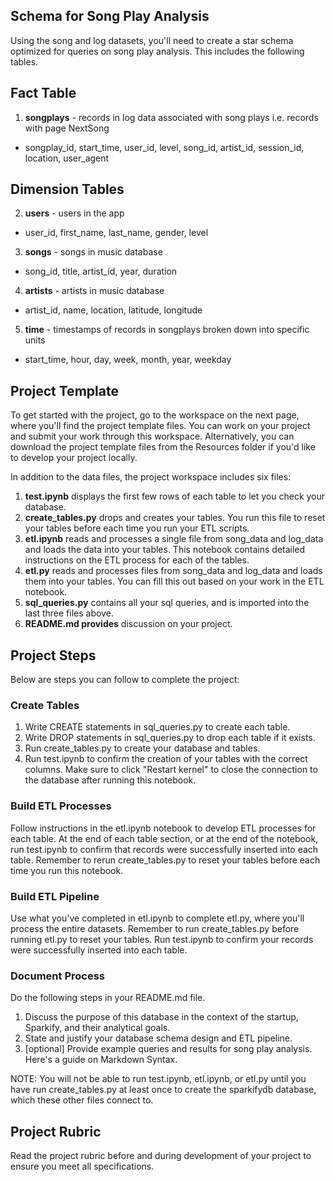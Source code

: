 ## Schema for Song Play Analysis
Using the song and log datasets, you'll need to create a star schema optimized for queries on song play analysis. This includes the following tables.

## Fact Table
1. **songplays** - records in log data associated with song plays i.e. records with page NextSong
* songplay_id, start_time, user_id, level, song_id, artist_id, session_id, location, user_agent

## Dimension Tables
2. **users** - users in the app
* user_id, first_name, last_name, gender, level
3. **songs** - songs in music database
* song_id, title, artist_id, year, duration
4. **artists** - artists in music database
* artist_id, name, location, latitude, longitude
5. **time** - timestamps of records in songplays broken down into specific units
* start_time, hour, day, week, month, year, weekday

## Project Template
To get started with the project, go to the workspace on the next page, where you'll find the project template files. You can work on your project and submit your work through this workspace. Alternatively, you can download the project template files from the Resources folder if you'd like to develop your project locally.

In addition to the data files, the project workspace includes six files:
1. **test.ipynb** displays the first few rows of each table to let you check your database.
2. **create_tables.py** drops and creates your tables. You run this file to reset your tables before each time you run your ETL scripts.
3. **etl.ipynb** reads and processes a single file from song_data and log_data and loads the data into your tables. This notebook contains detailed instructions on the ETL process for each of the tables.
4. **etl.py** reads and processes files from song_data and log_data and loads them into your tables. You can fill this out based on your work in the ETL notebook.
5. **sql_queries.py** contains all your sql queries, and is imported into the last three files above.
6. **README.md provides** discussion on your project.

## Project Steps
Below are steps you can follow to complete the project:

### Create Tables
1. Write CREATE statements in sql_queries.py to create each table.
2. Write DROP statements in sql_queries.py to drop each table if it exists.
3. Run create_tables.py to create your database and tables.
4. Run test.ipynb to confirm the creation of your tables with the correct columns. Make sure to click "Restart kernel" to close the connection to the database after running this notebook.

###  Build ETL Processes
Follow instructions in the etl.ipynb notebook to develop ETL processes for each table. At the end of each table section, or at the end of the notebook, run test.ipynb to confirm that records were successfully inserted into each table. Remember to rerun create_tables.py to reset your tables before each time you run this notebook.

### Build ETL Pipeline
Use what you've completed in etl.ipynb to complete etl.py, where you'll process the entire datasets. Remember to run create_tables.py before running etl.py to reset your tables. Run test.ipynb to confirm your records were successfully inserted into each table.

### Document Process
Do the following steps in your README.md file.
1. Discuss the purpose of this database in the context of the startup, Sparkify, and their analytical goals.
2. State and justify your database schema design and ETL pipeline.
3. [optional] Provide example queries and results for song play analysis.
Here's a guide on Markdown Syntax.

NOTE: You will not be able to run test.ipynb, etl.ipynb, or etl.py until you have run create_tables.py at least once to create the sparkifydb database, which these other files connect to.

## Project Rubric
Read the project rubric before and during development of your project to ensure you meet all specifications.
